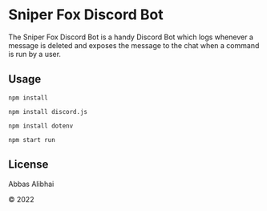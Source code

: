 # Sniper Fox Discord Bot

The Sniper Fox Discord Bot is a handy Discord Bot which logs whenever a message is deleted and exposes the message to the chat when a command is run by a user. 

## Usage

`npm install`

`npm install discord.js`

`npm install dotenv`

`npm start run`

## License

Abbas Alibhai

© 2022
